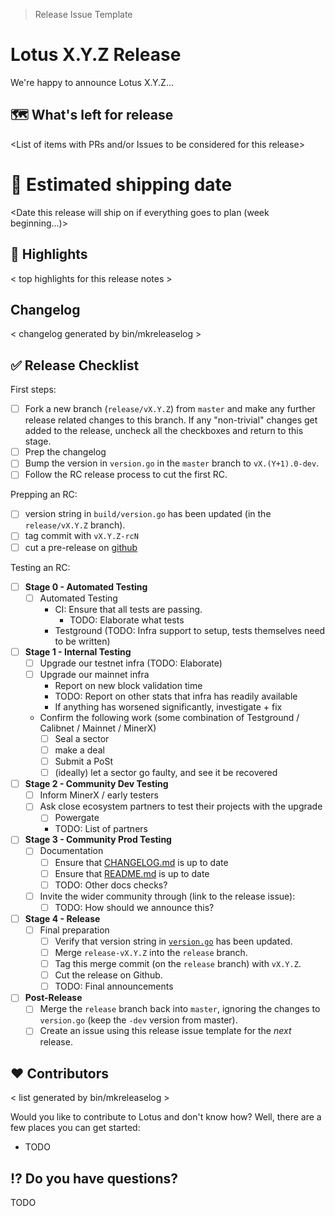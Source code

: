 > Release Issue Template

# Lotus X.Y.Z Release

We're happy to announce Lotus X.Y.Z...

## 🗺 What's left for release

<List of items with PRs and/or Issues to be considered for this release>

# 🚢 Estimated shipping date

<Date this release will ship on if everything goes to plan (week beginning...)>

## 🔦 Highlights

< top highlights for this release notes >

## Changelog

< changelog generated by bin/mkreleaselog >

## ✅ Release Checklist

First steps:

  - [ ] Fork a new branch (`release/vX.Y.Z`) from `master` and make any further release related changes to this branch. If any "non-trivial" changes get added to the release, uncheck all the checkboxes and return to this stage.
  - [ ] Prep the changelog
  - [ ] Bump the version in `version.go` in the `master` branch to `vX.(Y+1).0-dev`.
  - [ ] Follow the RC release process to cut the first RC.
    
Prepping an RC:

- [ ] version string in `build/version.go` has been updated (in the `release/vX.Y.Z` branch).
- [ ] tag commit with `vX.Y.Z-rcN`
- [ ] cut a pre-release on [github](https://github.com/filecoin-project/lotus/releases)

Testing an RC:

- [ ] **Stage 0 - Automated Testing**
  - [ ] Automated Testing
    - CI: Ensure that all tests are passing.
        - TODO: Elaborate what tests
    - Testground (TODO: Infra support to setup, tests themselves need to be written)

- [ ] **Stage 1 - Internal Testing**
  - [ ] Upgrade our testnet infra (TODO: Elaborate)
  - [ ] Upgrade our mainnet infra
    - Report on new block validation time
    - TODO: Report on other stats that infra has readily available
    - If anything has worsened significantly, investigate + fix
  - Confirm the following work (some combination of Testground / Calibnet / Mainnet / MinerX)
    - [ ] Seal a sector
    - [ ] make a deal
    - [ ] Submit a PoSt
    - [ ] (ideally) let a sector go faulty, and see it be recovered
    
- [ ] **Stage 2 - Community Dev Testing**
  - [ ] Inform MinerX / early testers
  - [ ] Ask close ecosystem partners to test their projects with the upgrade
    - [ ] Powergate
    - TODO: List of partners

- [ ] **Stage 3 - Community Prod Testing**
  - [ ] Documentation
    - [ ] Ensure that [CHANGELOG.md](https://github.com/filecoin-project/lotus/blob/master/CHANGELOG.md) is up to date
    - [ ] Ensure that [README.md](https://github.com/filecoin-project/lotus/blob/master/README.md) is up to date
    - [ ] TODO: Other docs checks?
  - [ ] Invite the wider community through (link to the release issue):
    - [ ] TODO: How should we announce this?
    
- [ ] **Stage 4 - Release**
  - [ ] Final preparation
    - [ ] Verify that version string in [`version.go`](https://github.com/ipfs/go-ipfs/tree/master/version.go) has been updated.
    - [ ] Merge `release-vX.Y.Z` into the `release` branch.
    - [ ] Tag this merge commit (on the `release` branch) with `vX.Y.Z`.
    - [ ] Cut the release on Github.
    - [ ] TODO: Final announcements

- [ ] **Post-Release**
  - [ ] Merge the `release` branch back into `master`, ignoring the changes to `version.go` (keep the `-dev` version from master).
  - [ ] Create an issue using this release issue template for the _next_ release.

## ❤️ Contributors

< list generated by bin/mkreleaselog >

Would you like to contribute to Lotus and don't know how? Well, there are a few places you can get started:

- TODO

## ⁉️ Do you have questions?

TODO